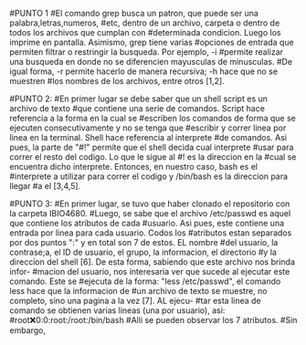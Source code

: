 #PUNTO 1
#El comando grep busca un patron, que puede ser una palabra,letras,numeros, 
#etc, dentro de un archivo, carpeta o dentro de todos los archivos que cumplan con 
#determinada condicion. Luego los imprime en pantalla. Asimismo, grep tiene varias 
#opciones de entrada que permiten filtrar o restringir la busqueda. Por ejemplo, -i
#permite realizar una busqueda en donde no se diferencien mayusculas de minusculas. 
#De igual forma, -r permite hacerlo de manera recursiva; -h hace que no se muestren
#los nombres de los archivos, entre otros [1,2].

#PUNTO 2: 
#En primer lugar se debe saber que un shell script es un archivo de texto 
#que contiene una serie de comandos. Script hace referencia a la forma en la cual se
#escriben los comandos de forma que se ejecuten consecutivamente y no se tenga que 
#escribir y correr linea por linea en la terminal. Shell hace referencia al interprete
#de comandos. Asi pues, la parte de "#!" permite que el shell decida cual interprete
#usar para correr el resto del codigo. Lo que le sigue al #! es la direccion en la 
#cual se encuentra dicho interprete. Entonces, en nuestro caso, bash es el 
#interprete a utilizar para correr el codigo y /bin/bash es la direccion para llegar
#a el [3,4,5]. 

#PUNTO 3:
#En primer lugar, se tuvo que haber clonado el repositorio con la carpeta IBIO4680.
#Luego, se sabe que el archivo /etc/passwd es aquel que contiene los atributos de cada
#usuario. Asi pues, este contiene una entrada por linea para cada usuario. Codos los
#atributos estan separados por dos puntos  ":" y en total son 7 de estos. EL nombre 
#del usuario, la contrase;a, el ID de usuario, el grupo, la informacion, el directorio
#y la direccion del shell [6]. De esta forma, sabiendo que este archivo nos brinda infor-
#macion del usuario, nos interesaria ver que sucede al ejecutar este comando. Este se
#ejecuta de la forma: "less /etc/passwd", el comando less hace que la informacion de
#un archivo de texto se muestre, no completo, sino una pagina a la vez [7]. AL ejecu-
#tar esta linea de comando se obtienen varias lineas (una por usuario), asi:
			#root:x:0:0:root:/root:/bin/bash
#Alli se pueden observar los 7 atributos. 
#Sin embargo, 
